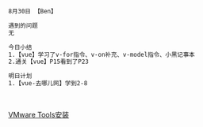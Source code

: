 ```html
8月30日 【Ben】

遇到的问题
无

今日小结
1.【vue】学习了v-for指令、v-on补充、v-model指令、小黑记事本
2.通关【vue】P15看到了P23

明日计划
1.【vue-去哪儿网】学到2-8
```

​	

[VMware Tools安装](https://blog.csdn.net/love20165104027/article/details/83377758)

